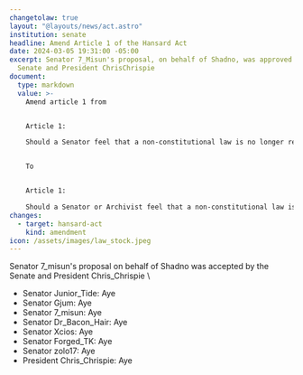 ```yaml
---
changetolaw: true
layout: "@layouts/news/act.astro"
institution: senate
headline: Amend Article 1 of the Hansard Act
date: 2024-03-05 19:31:00 -05:00
excerpt: Senator 7_Misun's proposal, on behalf of Shadno, was approved by the
  Senate and President ChrisChrispie
document:
  type: markdown
  value: >-
    Amend article 1 from 


    Article 1: 

    Should a Senator feel that a non-constitutional law is no longer relevant, such as a treaty with a bygone nation, that Senator is permitted to request the President, within plain-view of the Senate, to nullify the law. Should the President approve the request, the law is repealed.


    To


    Article 1: 

    Should a Senator or Archivist feel that a non-constitutional law is no longer relevant, such as a treaty with a bygone nation, they are permitted to request the President, within plain-view of the Senate, to nullify the law. Should the President approve the request, the law is repealed.
changes:
  - target: hansard-act
    kind: amendment
icon: /assets/images/law_stock.jpeg
---
```

Senator 7_misun's proposal on behalf of Shadno was accepted by the Senate and President Chris_Chrispie \
<!--more-->

* Senator Junior_Tide: Aye
* Senator Gjum: Aye
* Senator 7_misun: Aye
* Senator Dr_Bacon_Hair: Aye
* Senator Xcios: Aye
* Senator Forged_TK: Aye
* Senator zolo17: Aye
* President Chris_Chrispie: Aye